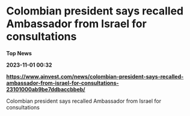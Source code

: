 # Colombian president says recalled Ambassador from Israel for consultations
**Top News**

**2023-11-01 00:32**

**https://www.ainvest.com/news/colombian-president-says-recalled-ambassador-from-israel-for-consultations-23101000ab9be7ddbaccbbeb/**

Colombian president says recalled Ambassador from Israel for consultations